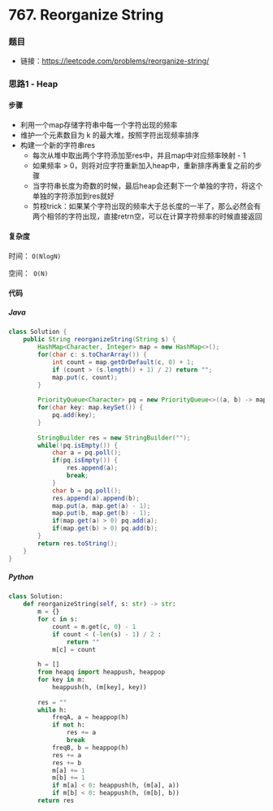 # 767. Reorganize String

### 题目

- 链接：https://leetcode.com/problems/reorganize-string/



### 思路1 - Heap

#### 步骤

- 利用一个map存储字符串中每一个字符出现的频率
- 维护一个元素数目为 k 的最大堆，按照字符出现频率排序
- 构建一个新的字符串res
  - 每次从堆中取出两个字符添加至res中，并且map中对应频率映射 - 1
  - 如果频率 > 0，则将对应字符重新加入heap中，重新排序再重复之前的步骤
  - 当字符串长度为奇数的时候，最后heap会还剩下一个单独的字符，将这个单独的字符添加到res就好
  - 剪枝trick：如果某个字符出现的频率大于总长度的一半了，那么必然会有两个相邻的字符出现，直接retrn空，可以在计算字符频率的时候直接返回



#### 复杂度

时间： `O(NlogN)`

空间：` O(N)`



#### 代码

##### Java

```java
class Solution {
    public String reorganizeString(String s) {
        HashMap<Character, Integer> map = new HashMap<>();
        for(char c: s.toCharArray()) {
            int count = map.getOrDefault(c, 0) + 1;
            if (count > (s.length() + 1) / 2) return "";
            map.put(c, count);
        }
        
        PriorityQueue<Character> pq = new PriorityQueue<>((a, b) -> map.get(b) - map.get(a));
        for(char key: map.keySet()) {
            pq.add(key);
        }
        
        StringBuilder res = new StringBuilder("");
        while(!pq.isEmpty()) {
            char a = pq.poll();
            if(pq.isEmpty()) {
                res.append(a);
                break;
            }
            char b = pq.poll();
            res.append(a).append(b);
            map.put(a, map.get(a) - 1);
            map.put(b, map.get(b) - 1);
            if(map.get(a) > 0) pq.add(a);
            if(map.get(b) > 0) pq.add(b);
        }
        return res.toString();
    }
}
```



##### Python

```python
class Solution:
    def reorganizeString(self, s: str) -> str:
        m = {}
        for c in s:
            count = m.get(c, 0) - 1
            if count < (-len(s) - 1) / 2 :
                return ""
            m[c] = count
        
        h = []
        from heapq import heappush, heappop
        for key in m:
            heappush(h, (m[key], key))
        
        res = ""
        while h:
            freqA, a = heappop(h)
            if not h:
                res += a
                break
            freqB, b = heappop(h)
            res += a
            res += b
            m[a] += 1
            m[b] += 1
            if m[a] < 0: heappush(h, (m[a], a))
            if m[b] < 0: heappush(h, (m[b], b))
        return res
```

